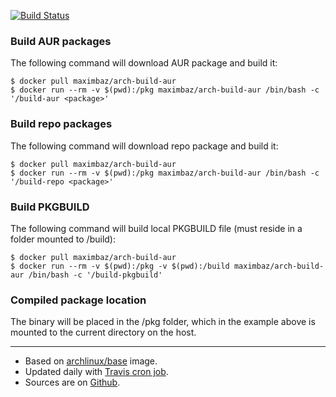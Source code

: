 [![Build Status](https://travis-ci.org/maximbaz/docker-arch-build-aur.svg?branch=master)](https://travis-ci.org/maximbaz/docker-arch-build-aur)

### Build AUR packages

The following command will download AUR package and build it:

```
$ docker pull maximbaz/arch-build-aur
$ docker run --rm -v $(pwd):/pkg maximbaz/arch-build-aur /bin/bash -c '/build-aur <package>'
```

### Build repo packages

The following command will download repo package and build it:

```
$ docker pull maximbaz/arch-build-aur
$ docker run --rm -v $(pwd):/pkg maximbaz/arch-build-aur /bin/bash -c '/build-repo <package>'
```

### Build PKGBUILD

The following command will build local PKGBUILD file (must reside in a folder mounted to /build):

```
$ docker pull maximbaz/arch-build-aur
$ docker run --rm -v $(pwd):/pkg -v $(pwd):/build maximbaz/arch-build-aur /bin/bash -c '/build-pkgbuild'
```

### Compiled package location

The binary will be placed in the /pkg folder, which in the example above is mounted to the current directory on the host.

---------

* Based on [archlinux/base](https://hub.docker.com/r/archlinux/base) image.
* Updated daily with [Travis cron job](https://travis-ci.org/maximbaz/docker-arch-build-aur).
* Sources are on [Github](https://github.com/maximbaz/docker-arch-build-aur).
